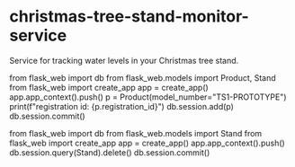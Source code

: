 # christmas-tree-stand-monitor-service
Service for tracking water levels in your Christmas tree stand.

from flask_web import db
from flask_web.models import Product, Stand
from flask_web import create_app
app = create_app()
app.app_context().push()
p = Product(model_number="TS1-PROTOTYPE")
print(f"registration id: {p.registration_id}")
db.session.add(p)
db.session.commit()


from flask_web import db
from flask_web.models import Stand
from flask_web import create_app
app = create_app()
app.app_context().push()
db.session.query(Stand).delete()
db.session.commit()
